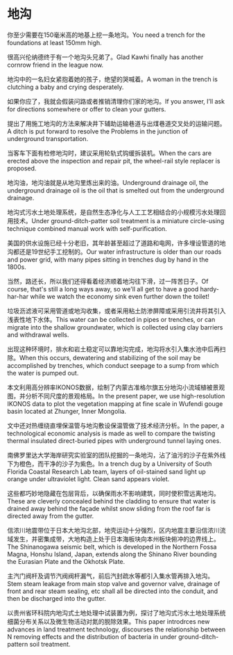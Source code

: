 # 地沟

<p><span class="chinese">你至少需要在150毫米高的地基上挖一条地沟。</span><span class="english">You need a trench for the foundations at least 150mm high.</span></p>

<p><span class="chinese">很高兴伦纳德终于有一个地沟头兄弟了。</span><span class="english">Glad Kawhi finally has another cornrow friend in the league now.</span></p>

<p><span class="chinese">地沟中的一名妇女紧抱着她的孩子，绝望的哭喊着。</span><span class="english">A woman in the trench is clutching a baby and crying desperately.</span></p>

<p><span class="chinese">如果你应了，我就会假装问路或者推销清理你们家的地沟。</span><span class="english">If you answer, I’ll ask for directions somewhere or offer to clean your gutters.</span></p>

<p><span class="chinese">提出了用施工地沟的方法来解决井下辅助运输巷道与出煤巷道交叉处的运输问题。</span><span class="english">A ditch is put forward to resolve the Problems in the junction of underground transportation.</span></p>

<p><span class="chinese">当客车下面有检修地沟时，建议采用轮轨式钩缓拆装机。</span><span class="english">When the cars are erected above the inspection and repair pit, the wheel-rail style replacer is proposed.</span></p>

<p><span class="chinese">地沟油，地沟油就是从地沟里炼出来的油。</span><span class="english">Underground drainage oil, the underground drainage oil is the oil that is smelted out from the underground drainage.</span></p>

<p><span class="chinese">地沟式污水土地处理系统，是自然生态净化与人工工艺相结合的小规模污水处理回用技术。</span><span class="english">Under ground-ditch-patter soil treatment is a miniature circle-using technique combined manual work with self-purification.</span></p>

<p><span class="chinese">美国的供水设施已经十分老旧，其年龄甚至超过了道路和电网，许多埋设管道的地沟都还是19世纪手工挖制的。</span><span class="english">Our water infrastructure is older than our roads and power grid, with many pipes sitting in trenches dug by hand in the 1800s.</span></p>

<p><span class="chinese">当然，路还长，所以我们还得看着经济顺着地沟往下滑，过一阵苦日子。</span><span class="english">Of course, that's still a long ways away, so we'll all get to have a good hardy-har-har while we watch the economy sink even further down the toilet!</span></p>

<p><span class="chinese">垃圾沥滤液可采用管道或地沟收集，或者采用粘土防渗屏障或采用引流井将其引入浅表性地下水体。</span><span class="english">This water can be collected in pipes or trenches, or can migrate into the shallow groundwater, which is collected using clay barriers and withdrawal wells.</span></p>

<p><span class="chinese">出现这种环境时，排水和岩土稳定可以靠地沟完成，地沟将水引入集水池中后再扫除。</span><span class="english">When this occurs, dewatering and stabilizing of the soil may be accomplished by trenches, which conduct seepage to a sump from which the water is pumped out.</span></p>

<p><span class="chinese">本文利用高分辨率IKONOS数据，绘制了内蒙古准格尔旗五分地沟小流域植被景观图，并分析不同尺度的景观格局。</span><span class="english">In the present paper, we use high-resolution IKONOS data to plot the vegetation mapping at fine scale in Wufendi gouge basin located at Zhunger, Inner Mongolia.</span></p>

<p><span class="chinese">文中还对热缠绕直埋保温管与地沟敷设保温管做了技术经济分析。</span><span class="english">In the paper, a technological economic analysis is made as well to compare the twisting thermal insulated direct-buried pipes with underground tunnel laying ones.</span></p>

<p><span class="chinese">南佛罗里达大学海岸研究实验室的团队挖掘的一条地沟，沾了油污的沙子在紫外线下为橙色，而干净的沙子为紫色。</span><span class="english">In a trench dug by a University of South Florida Coastal Research Lab team, layers of oil-stained sand light up orange under ultraviolet light. Clean sand appears violet.</span></p>

<p><span class="chinese">这些都巧妙地隐藏在包层背后，以确保雨水不影响建筑，同时使积雪远离地沟。</span><span class="english">These are cleverly concealed behind the cladding to ensure that water is drained away behind the façade whilst snow sliding from the roof far is directed away from the gutter.</span></p>

<p><span class="chinese">信浓川地震带位于日本大地沟北部，地壳运动十分强烈，区内地震主要沿信浓川流域发生，并密集成带，大地构造上处于日本海板块向本州板块俯冲的边界线上。</span><span class="english">The Shinanogawa seismic belt, which is developed in the Northern Fossa Magna, Honshu Island, Japan, extends along the Shinano River bounding the Eurasian Plate and the Okhotsk Plate.</span></p>

<p><span class="chinese">主汽门阀杆及调节汽阀阀杆漏气，前后汽封疏水等都引入集水管再排入地沟。</span><span class="english">Stem steam leakage from main stop valve and governor valve, drainage of front and rear steam sealing, etc shall all be directed into the conduit, and then be discharged into the gutter.</span></p>

<p><span class="chinese">以贵州省环科院内地沟式土地处理中试装置为例，探讨了地沟式污水土地处理系统细菌分布关系以及微生物活动对氮的脱除效果。</span><span class="english">This paper introdrces new advances in land treatment technology, discourses the relationship between N removing effects and the distribution of bacteria in under ground-ditch-pattern soil treatment.</span></p>

